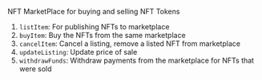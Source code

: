 NFT MarketPlace for buying and selling NFT Tokens

1. `listItem`: For publishing NFTs to marketplace
2. `buyItem`: Buy the NFTs from the same marketplace
3. `cancelItem`: Cancel a listing, remove a listed NFT from marketplace
4. `updateListing`: Update price of sale
5. `withdrawFunds`: Withdraw payments from the marketplace for NFTs that were sold

